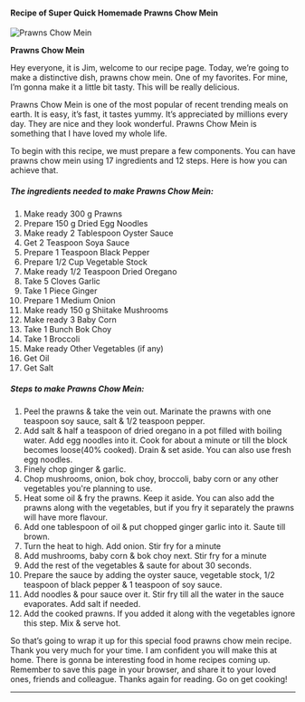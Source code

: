             

#### Recipe of Super Quick Homemade Prawns Chow Mein

![Prawns Chow Mein](https://img-global.cpcdn.com/recipes/b77d38bf21163cb9/751x532cq70/prawns-chow-mein-recipe-main-photo.jpg)

**Prawns Chow Mein**

Hey everyone, it is Jim, welcome to our recipe page. Today, we’re going to make a distinctive dish, prawns chow mein. One of my favorites. For mine, I’m gonna make it a little bit tasty. This will be really delicious.

Prawns Chow Mein is one of the most popular of recent trending meals on earth. It is easy, it’s fast, it tastes yummy. It’s appreciated by millions every day. They are nice and they look wonderful. Prawns Chow Mein is something that I have loved my whole life.

To begin with this recipe, we must prepare a few components. You can have prawns chow mein using 17 ingredients and 12 steps. Here is how you can achieve that.

##### The ingredients needed to make Prawns Chow Mein:

1.  Make ready 300 g Prawns
2.  Prepare 150 g Dried Egg Noodles
3.  Make ready 2 Tablespoon Oyster Sauce
4.  Get 2 Teaspoon Soya Sauce
5.  Prepare 1 Teaspoon Black Pepper
6.  Prepare 1/2 Cup Vegetable Stock
7.  Make ready 1/2 Teaspoon Dried Oregano
8.  Take 5 Cloves Garlic
9.  Take 1 Piece Ginger
10.  Prepare 1 Medium Onion
11.  Make ready 150 g Shiitake Mushrooms
12.  Make ready 3 Baby Corn
13.  Take 1 Bunch Bok Choy
14.  Take 1 Broccoli
15.  Make ready Other Vegetables (if any)
16.  Get Oil
17.  Get Salt

##### Steps to make Prawns Chow Mein:

1.  Peel the prawns & take the vein out. Marinate the prawns with one teaspoon soy sauce, salt & 1/2 teaspoon pepper.
2.  Add salt & half a teaspoon of dried oregano in a pot filled with boiling water. Add egg noodles into it. Cook for about a minute or till the block becomes loose(40% cooked). Drain & set aside. You can also use fresh egg noodles.
3.  Finely chop ginger & garlic.
4.  Chop mushrooms, onion, bok choy, broccoli, baby corn or any other vegetables you're planning to use.
5.  Heat some oil & fry the prawns. Keep it aside. You can also add the prawns along with the vegetables, but if you fry it separately the prawns will have more flavour.
6.  Add one tablespoon of oil & put chopped ginger garlic into it. Saute till brown.
7.  Turn the heat to high. Add onion. Stir fry for a minute
8.  Add mushrooms, baby corn & bok choy next. Stir fry for a minute
9.  Add the rest of the vegetables & saute for about 30 seconds.
10.  Prepare the sauce by adding the oyster sauce, vegetable stock, 1/2 teaspoon of black pepper & 1 teaspoon of soy sauce.
11.  Add noodles & pour sauce over it. Stir fry till all the water in the sauce evaporates. Add salt if needed.
12.  Add the cooked prawns. If you added it along with the vegetables ignore this step. Mix & serve hot.

So that’s going to wrap it up for this special food prawns chow mein recipe. Thank you very much for your time. I am confident you will make this at home. There is gonna be interesting food in home recipes coming up. Remember to save this page in your browser, and share it to your loved ones, friends and colleague. Thanks again for reading. Go on get cooking!

* * *